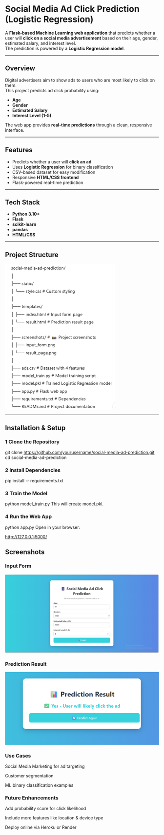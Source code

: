 #  Social Media Ad Click Prediction (Logistic Regression)

A **Flask-based Machine Learning web application** that predicts whether a user will **click on a social media advertisement** based on their age, gender, estimated salary, and interest level.  
The prediction is powered by a **Logistic Regression model**.

---

##  Overview
Digital advertisers aim to show ads to users who are most likely to click on them.  
This project predicts ad click probability using:
- **Age**
- **Gender**
- **Estimated Salary**
- **Interest Level (1-5)**

The web app provides **real-time predictions** through a clean, responsive interface.

---

##  Features
-  Predicts whether a user will **click an ad**
-  Uses **Logistic Regression** for binary classification
-  CSV-based dataset for easy modification
-  Responsive **HTML/CSS frontend**
-  Flask-powered real-time prediction

---

##  Tech Stack
- **Python 3.10+**
- **Flask**
- **scikit-learn**
- **pandas**
- **HTML/CSS**

---

##  Project Structure
![Structure](image.png)


---

##  Installation & Setup

### 1️ Clone the Repository

git clone https://github.com/yourusername/social-media-ad-prediction.git
cd social-media-ad-prediction

### 2️ Install Dependencies

pip install -r requirements.txt

### 3️ Train the Model

python model_train.py
This will create model.pkl.

### 4️ Run the Web App

python app.py
Open in your browser:

http://127.0.0.1:5000/

##  Screenshots

###  Input Form
![Input Form](screenshot/input.png)

###  Prediction Result
![result](image-1.png)

###  Use Cases
 Social Media Marketing for ad targeting

 Customer segmentation

 ML binary classification examples

###  Future Enhancements
Add probability score for click likelihood

Include more features like location & device type

Deploy online via Heroku or Render
